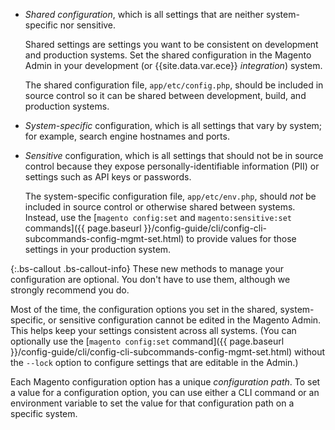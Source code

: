 *  _Shared configuration_, which is all settings that are neither system-specific nor sensitive.

   Shared settings are settings you want to be consistent on development and production systems. Set the shared configuration in the Magento Admin in your development (or {{site.data.var.ece}} _integration_) system.

   The shared configuration file, `app/etc/config.php`, should be included in source control so it can be shared between development, build, and production systems.

*  _System-specific_ configuration, which is all settings that vary by system; for example, search engine hostnames and ports.

*  _Sensitive_ configuration, which is all settings that should not be in source control because they expose personally-identifiable information (PII) or settings such as API keys or passwords.

   The system-specific configuration file, `app/etc/env.php`, should _not_ be included in source control or otherwise shared between systems. Instead, use the [`magento config:set` and `magento:sensitive:set` commands]({{ page.baseurl }}/config-guide/cli/config-cli-subcommands-config-mgmt-set.html) to provide values for those settings in your production system.

{:.bs-callout .bs-callout-info}
These new methods to manage your configuration are optional. You don't have to use them, although we strongly recommend you do.

Most of the time, the configuration options you set in the shared, system-specific, or sensitive configuration cannot be edited in the Magento Admin. This helps keep your settings consistent across all systems. (You can optionally use the [`magento config:set` command]({{ page.baseurl }}/config-guide/cli/config-cli-subcommands-config-mgmt-set.html) without the `--lock` option to configure settings that are editable in the Admin.)

Each Magento configuration option has a unique _configuration path_. To set a value for a configuration option, you can use either a CLI command or an environment variable to set the value for that configuration path on a specific system.
